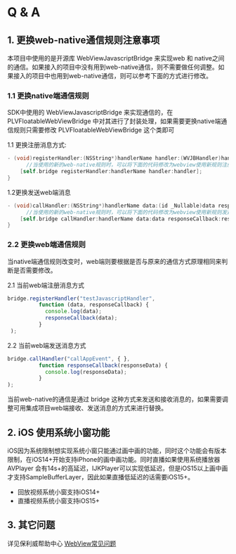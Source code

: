 # Q & A

## 1. 更换web-native通信规则注意事项

本项目中使用的是开源库 WebViewJavascriptBridge 来实现web 和 native之间的通信。如果接入的项目中没有用到web-native通信，则不需要做任何调整。如果接入的项目中也用到web-native通信，则可以参考下面的方式进行修改。

### 1.1 更换native端通信规则

 SDK中使用的 WebViewJavascriptBridge 来实现通信的，在 PLVFloatableWebViewBridge 中对其进行了封装处理，如果需要更换native端通信规则只需要修改  PLVFloatableWebViewBridge 这个类即可

1.1 更换注册消息方式:

```objective-c
- (void)registerHandler:(NSString*)handlerName handler:(WVJBHandler)handler {
      //当使用的新的web-native规则时，可以将下面的代码修改为webview使用新规则注册消息时的代码
    [self.bridge registerHandler:handlerName handler:handler];
}
```

1.2更换发送web端消息

```objective-c
- (void)callHandler:(NSString*)handlerName data:(id _Nullable)data responseCallback:(WVJBResponseCallback _Nullable)responseCallback {
      //当使用的新的web-native规则时，可以将下面的代码修改为webview使用新规则发送消息时的代码
    [self.bridge callHandler:handlerName data:data responseCallback:responseCallback];
}
```



### 2.2 更换web端通信规则

当native端通信规则改变时，web端则要根据是否与原来的通信方式原理相同来判断是否需要修改。

2.1 当前web端注册消息方式

```javascript
bridge.registerHandler("testJavascriptHandler",
          function (data, responseCallback) {
            console.log(data);
            responseCallback(data);
          }
 );
```

2.2 当前web端发送消息方式

```javascript
bridge.callHandler("callAppEvent", { },
          function responseCallback(responseData) {
            console.log(responseData);
          }
);
```

当前web-native的通信是通过 bridge 这种方式来发送和接收消息的，如果需要调整可用集成项目web端接收、发送消息的方式来进行替换。



## 2. iOS 使用系统小窗功能

iOS因为系统限制想实现系统小窗只能通过画中画的功能，同时这个功能会有版本限制，在iOS14+开始支持iPhone的画中画功能。同时直播如果使用系统播放器 AVPlayer 会有14s+的高延迟，IJKPlayer可以实现低延迟，但是iOS15以上画中画才支持SampleBufferLayer，因此如果直播低延迟的话需要iOS15+。

- 回放视频系统小窗支持iOS14+
- 直播视频系统小窗支持iOS15+



## 3. 其它问题

 详见保利威帮助中心 [WebView常见问题](https://help.polyv.net/index.html#/vod/product/faq/webview_issue)  

